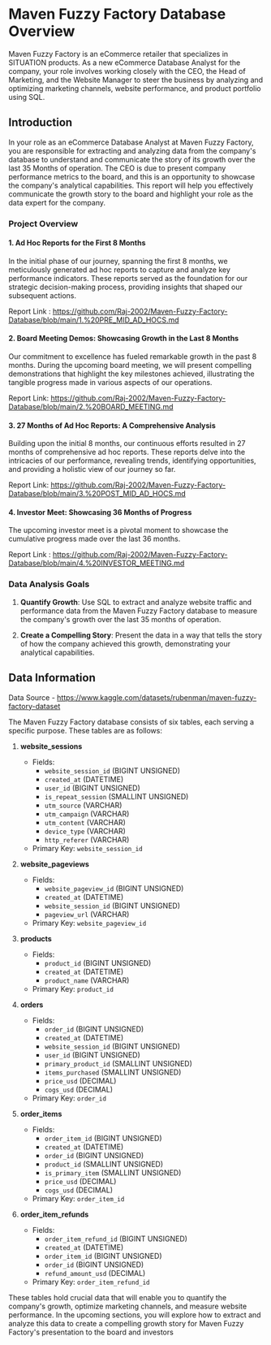 # Maven Fuzzy Factory Database Overview

Maven Fuzzy Factory is an eCommerce retailer that specializes in SITUATION products. As a new eCommerce Database Analyst for the company, your role involves working closely with the CEO, the Head of Marketing, and the Website Manager to steer the business by analyzing and optimizing marketing channels, website performance, and product portfolio using SQL.

## Introduction

In your role as an eCommerce Database Analyst at Maven Fuzzy Factory, you are responsible for extracting and analyzing data from the company's database to understand and communicate the story of its growth over the last 35 Months of operation. The CEO is due to present company performance metrics to the board, and this is an opportunity to showcase the company's analytical capabilities. This report will help you effectively communicate the growth story to the board and highlight your role as the data expert for the company.


### Project Overview

#### 1. Ad Hoc Reports for the First 8 Months
In the initial phase of our journey, spanning the first 8 months, we meticulously generated ad hoc reports to capture and analyze key performance indicators. These reports served as the foundation for our strategic decision-making process, providing insights that shaped our subsequent actions.

Report Link : https://github.com/Raj-2002/Maven-Fuzzy-Factory-Database/blob/main/1.%20PRE_MID_AD_HOCS.md     

#### 2. Board Meeting Demos: Showcasing Growth in the Last 8 Months
Our commitment to excellence has fueled remarkable growth in the past 8 months. During the upcoming board meeting, we will present compelling demonstrations that highlight the key milestones achieved, illustrating the tangible progress made in various aspects of our operations.

Report Link: https://github.com/Raj-2002/Maven-Fuzzy-Factory-Database/blob/main/2.%20BOARD_MEETING.md     

#### 3. 27 Months of Ad Hoc Reports: A Comprehensive Analysis
Building upon the initial 8 months, our continuous efforts resulted in 27 months of comprehensive ad hoc reports. These reports delve into the intricacies of our performance, revealing trends, identifying opportunities, and providing a holistic view of our journey so far.

Report Link: https://github.com/Raj-2002/Maven-Fuzzy-Factory-Database/blob/main/3.%20POST_MID_AD_HOCS.md     

#### 4. Investor Meet: Showcasing 36 Months of Progress
The upcoming investor meet is a pivotal moment to showcase the cumulative progress made over the last 36 months.

Report Link : https://github.com/Raj-2002/Maven-Fuzzy-Factory-Database/blob/main/4.%20INVESTOR_MEETING.md    

### Data Analysis Goals

1. **Quantify Growth**: Use SQL to extract and analyze website traffic and performance data from the Maven Fuzzy Factory database to measure the company's growth over the last 35 months of operation.

2. **Create a Compelling Story**: Present the data in a way that tells the story of how the company achieved this growth, demonstrating your analytical capabilities.


## Data Information

Data Source - https://www.kaggle.com/datasets/rubenman/maven-fuzzy-factory-dataset

The Maven Fuzzy Factory database consists of six tables, each serving a specific purpose. These tables are as follows:

1. **website_sessions**
   - Fields:
     - `website_session_id` (BIGINT UNSIGNED)
     - `created_at` (DATETIME)
     - `user_id` (BIGINT UNSIGNED)
     - `is_repeat_session` (SMALLINT UNSIGNED)
     - `utm_source` (VARCHAR)
     - `utm_campaign` (VARCHAR)
     - `utm_content` (VARCHAR)
     - `device_type` (VARCHAR)
     - `http_referer` (VARCHAR)
   - Primary Key: `website_session_id`

2. **website_pageviews**
   - Fields:
     - `website_pageview_id` (BIGINT UNSIGNED)
     - `created_at` (DATETIME)
     - `website_session_id` (BIGINT UNSIGNED)
     - `pageview_url` (VARCHAR)
   - Primary Key: `website_pageview_id`

3. **products**
   - Fields:
     - `product_id` (BIGINT UNSIGNED)
     - `created_at` (DATETIME)
     - `product_name` (VARCHAR)
   - Primary Key: `product_id`

4. **orders**
   - Fields:
     - `order_id` (BIGINT UNSIGNED)
     - `created_at` (DATETIME)
     - `website_session_id` (BIGINT UNSIGNED)
     - `user_id` (BIGINT UNSIGNED)
     - `primary_product_id` (SMALLINT UNSIGNED)
     - `items_purchased` (SMALLINT UNSIGNED)
     - `price_usd` (DECIMAL)
     - `cogs_usd` (DECIMAL)
   - Primary Key: `order_id`

5. **order_items**
   - Fields:
     - `order_item_id` (BIGINT UNSIGNED)
     - `created_at` (DATETIME)
     - `order_id` (BIGINT UNSIGNED)
     - `product_id` (SMALLINT UNSIGNED)
     - `is_primary_item` (SMALLINT UNSIGNED)
     - `price_usd` (DECIMAL)
     - `cogs_usd` (DECIMAL)
   - Primary Key: `order_item_id`

6. **order_item_refunds**
   - Fields:
     - `order_item_refund_id` (BIGINT UNSIGNED)
     - `created_at` (DATETIME)
     - `order_item_id` (BIGINT UNSIGNED)
     - `order_id` (BIGINT UNSIGNED)
     - `refund_amount_usd` (DECIMAL)
   - Primary Key: `order_item_refund_id`

These tables hold crucial data that will enable you to quantify the company's growth, optimize marketing channels, and measure website performance. In the upcoming sections, you will explore how to extract and analyze this data to create a compelling growth story for Maven Fuzzy Factory's presentation to the board and investors
